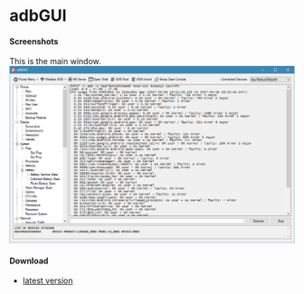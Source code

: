 # adbGUI


#### Screenshots
This is the main window.
![new gui](screenshot/main.PNG)  

#### Download
- [latest version](https://github.com/labo89/adbGUI/releases/latest)

